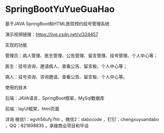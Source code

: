 # SpringBootYuYueGuaHao
 基于JAVA SpringBoot和HTML医院预约挂号管理系统

演示视频链接：https://live.csdn.net/v/324457

实现的功能

管理员：病人管理、医生管理、公告管理、留言管理、挂号管理、个人中心等；

医生：挂号咨询、邀请病人、查看公告、留言板、个人中心等；

病人：挂号咨询、咨询邀请、查看公告、留言板、个人中心等。

使用的技术

后端：JAVA语言，SpringBoot框架，MySql数据库

前端：layUI框架，html页面

详询 微信1：egvh56ufy7hh ，微信2：dabocode ，钉钉：chengxuyuandabo ，QQ：821898835 ，承接商业项目和毕设
